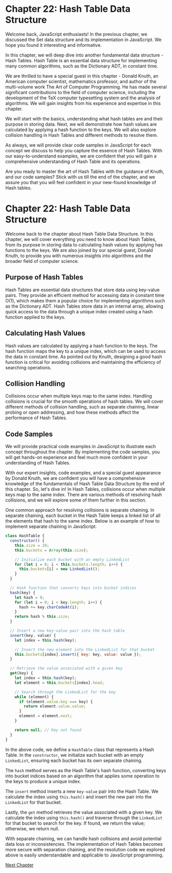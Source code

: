 # Chapter 22: Hash Table Data Structure

Welcome back, JavaScript enthusiasts! In the previous chapter, we discussed the Set data structure and its implementation in JavaScript. We hope you found it interesting and informative.

In this chapter, we will deep dive into another fundamental data structure - Hash Tables. Hash Table is an essential data structure for implementing many common algorithms, such as the Dictionary ADT, in constant time.

We are thrilled to have a special guest in this chapter - Donald Knuth, an American computer scientist, mathematics professor, and author of the multi-volume work The Art of Computer Programming. He has made several significant contributions to the field of computer science, including the development of the TeX computer typesetting system and the analysis of algorithms. We will gain insights from his experience and expertise in this chapter.

We will start with the basics, understanding what hash tables are and their purpose in storing data. Next, we will demonstrate how hash values are calculated by applying a hash function to the keys. We will also explore collision handling in Hash Tables and different methods to resolve them. 

As always, we will provide clear code samples in JavaScript for each concept we discuss to help you capture the essence of Hash Tables. With our easy-to-understand examples, we are confident that you will gain a comprehensive understanding of Hash Table and its operations.

Are you ready to master the art of Hash Tables with the guidance of Knuth, and our code samples? Stick with us till the end of the chapter, and we assure you that you will feel confident in your new-found knowledge of Hash tables.
# Chapter 22: Hash Table Data Structure

Welcome back to the chapter about Hash Table Data Structure. In this chapter, we will cover everything you need to know about Hash Tables, from its purpose in storing data to calculating hash values by applying has functions to the keys. We are also joined by our special guest, Donald Knuth, to provide you with numerous insights into algorithms and the broader field of computer science.

## Purpose of Hash Tables

Hash Tables are essential data structures that store data using key-value pairs. They provide an efficient method for accessing data in constant time O(1), which makes them a popular choice for implementing algorithms such as the Dictionary ADT. Hash Tables store data in an internal array, allowing quick access to the data through a unique index created using a hash function applied to the keys.

## Calculating Hash Values

Hash values are calculated by applying a hash function to the keys. The hash function maps the key to a unique index, which can be used to access the data in constant time. As pointed out by Knuth, designing a good hash function is critical for avoiding collisions and maintaining the efficiency of searching operations. 

## Collision Handling

Collisions occur when multiple keys map to the same index. Handling collisions is crucial for the smooth operations of hash tables. We will cover different methods of collision handling, such as separate chaining, linear probing or open addressing, and how these methods affect the performance of Hash Tables.

## Code Samples

We will provide practical code examples in JavaScript to illustrate each concept throughout the chapter. By implementing the code samples, you will get hands-on experience and feel much more confident in your understanding of Hash Tables.

With our expert insights, code examples, and a special guest appearance by Donald Knuth, we are confident you will have a comprehensive knowledge of the fundamentals of Hash Table Data Structure by the end of this chapter. So, let's dive in!
In Hash Tables, collisions occur when multiple keys map to the same index. There are various methods of resolving hash collisions, and we will explore some of them further in this section.

One common approach for resolving collisions is separate chaining. In separate chaining, each bucket in the Hash Table keeps a linked list of all the elements that hash to the same index. Below is an example of how to implement separate chaining in JavaScript.

```javascript
class HashTable {
  constructor() {
    this.size = 10;
    this.buckets = Array(this.size);

    // Initialize each bucket with an empty LinkedList
    for (let i = 0; i < this.buckets.length; i++) {
      this.buckets[i] = new LinkedList();
    }
  }

  // Hash function that converts keys into bucket indices
  hash(key) {
    let hash = 0;
    for (let i = 0; i < key.length; i++) {
      hash += key.charCodeAt(i);
    }
    return hash % this.size;
  }

  // Insert a new key-value pair into the hash table
  insert(key, value) {
    let index = this.hash(key);

    // Insert the new element into the LinkedList for that bucket
    this.buckets[index].insert({ key: key, value: value });
  }

  // Retrieve the value associated with a given key
  get(key) {
    let index = this.hash(key);
    let element = this.buckets[index].head;

    // Search through the LinkedList for the key
    while (element) {
      if (element.value.key === key) {
        return element.value.value;
      }
      element = element.next;
    }

    return null; // Key not found
  }
}
```

In the above code, we define a `HashTable` class that represents a Hash Table. In the `constructor`, we initialize each bucket with an empty `LinkedList`, ensuring each bucket has its own separate chaining.

The `hash` method serves as the Hash Table's hash function, converting keys into bucket indices based on an algorithm that applies some operation to the keys to produce a unique index.

The `insert` method inserts a new `key-value` pair into the Hash Table. We calculate the index using `this.hash()` and insert the new pair into the `LinkedList` for that bucket.

Lastly, the `get` method retrieves the value associated with a given key. We calculate the index using `this.hash()` and traverse through the `LinkedList` for that bucket to search for the key. If found, we return the value; otherwise, we return null.

With separate chaining, we can handle hash collisions and avoid potential data loss or inconsistencies. The implementation of Hash Tables becomes more secure with separation chaining, and the resolution code we explored above is easily understandable and applicable to JavaScript programming.


[Next Chapter](23_Chapter23.md)
